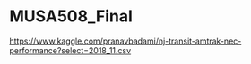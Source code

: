 # MUSA508_Final

https://www.kaggle.com/pranavbadami/nj-transit-amtrak-nec-performance?select=2018_11.csv
